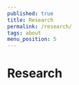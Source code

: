 ```yaml
---
published: true
title: Research
permalink: /research/
tags: about
menu_position: 5
---
```


# Research